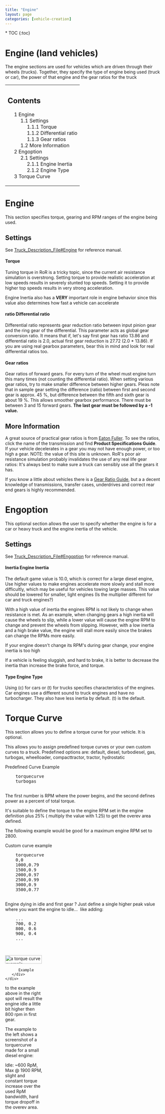```yaml
---
title: "Engine"
layout: page
categories: [vehicle-creation]
---
```


<div class="toc" markdown="1">
  * TOC
  {:toc}
</div>

# Engine (land vehicles)



 The engine sections are used for vehicles which are driven through their wheels (trucks). Together, they specify the type of engine being used (truck or car), the power of that engine and the gear ratios for the truck 
 <table id="toc" class="toc">
    <tr>
       <td>
          <div id="toctitle">
             <h2>Contents</h2>
          </div>
          <ul>
             <li class="toclevel-1 tocsection-1">
                <a href="#Engine"><span class="tocnumber">1</span> <span class="toctext">Engine</span></a>
                <ul>
                   <li class="toclevel-2 tocsection-2">
                      <a href="#Settings"><span class="tocnumber">1.1</span> <span class="toctext">Settings</span></a>
                      <ul>
                         <li class="toclevel-3 tocsection-3"><a href="#Torque"><span class="tocnumber">1.1.1</span> <span class="toctext">Torque</span></a></li>
                         <li class="toclevel-3 tocsection-4"><a href="#Differential_ratio"><span class="tocnumber">1.1.2</span> <span class="toctext">Differential ratio</span></a></li>
                         <li class="toclevel-3 tocsection-5"><a href="#Gear_ratios"><span class="tocnumber">1.1.3</span> <span class="toctext">Gear ratios</span></a></li>
                      </ul>
                   </li>
                   <li class="toclevel-2 tocsection-6"><a href="#More_Information"><span class="tocnumber">1.2</span> <span class="toctext">More Information</span></a></li>
                </ul>
             </li>
             <li class="toclevel-1 tocsection-7">
                <a href="#Engoption"><span class="tocnumber">2</span> <span class="toctext">Engoption</span></a>
                <ul>
                   <li class="toclevel-2 tocsection-8">
                      <a href="#Settings_2"><span class="tocnumber">2.1</span> <span class="toctext">Settings</span></a>
                      <ul>
                         <li class="toclevel-3 tocsection-9"><a href="#Engine_Inertia"><span class="tocnumber">2.1.1</span> <span class="toctext">Engine Inertia</span></a></li>
                         <li class="toclevel-3 tocsection-10"><a href="#Engine_Type"><span class="tocnumber">2.1.2</span> <span class="toctext">Engine Type</span></a></li>
                      </ul>
                   </li>
                </ul>
             </li>
             <li class="toclevel-1 tocsection-11"><a href="#Torque_Curve"><span class="tocnumber">3</span> <span class="toctext">Torque Curve</span></a></li>
          </ul>
       </td>
    </tr>
 </table>
 <h1> <span class="mw-headline" id="Engine"> Engine </span></h1>
 <p>This section specifies torque, gearing and RPM ranges of the engine being used. </p>
 <h2> <span class="mw-headline" id="Settings"> Settings  </span></h2>
 <p>See <a href="http://docs.rigsofrods.org/vehicle-creation/fileformat-truck/#engine" title="Truck Description File">Truck_Description_File#Engine</a> for reference manual.</p>
 <h4> <span class="mw-headline" id="Torque"> Torque  </span></h4>
 <p>Tuning torque in RoR is a tricky topic, since the current air resistance simulation is overstrong. Setting torque to provide realistic acceleration at low speeds results in severely stunted top speeds. Setting it to provide higher top speeds results in very strong acceleration. </p>
 <p>Engine Inertia also has a <b>VERY</b> important role in engine behavior since this value also determines how fast a vehicle can accelerate </p>
 <h4> ratio <span class="mw-headline" id="Differential_ratio"> Differential ratio  </span></h4>
 <p>Differential ratio represents gear reduction ratio between input pinion gear and the ring gear of the differential. This parameter acts as global gear conversion ratio. It means that if, let's say first gear has ratio 13.86 and differential ratio is 2.0, actual first gear reduction is 27.72 (2.0 * 13.86). If you are using real gearbox parameters, bear this in mind and look for real differential ratios too.<br /> </p>
 <h4> <span class="mw-headline" id="Gear_ratios"> Gear ratios<br />  </span></h4>
 <p>Gear ratios of forward gears. For every turn of the wheel must engine turn this many times (not counting the differential ratio). When setting various gear ratios, try to make smaller difference between higher gears. Pleas note that in sample gear setting the difference (ratio) between first and second gear is approx. 45&#160;%, but difference between the fifth and sixth gear is about 19&#160;%. This allows smoother gearbox performance. There must be between 3 and 15 forward gears. <b>The last gear must be followed by a -1 value.</b><br /></p>
 <h2> <span class="mw-headline" id="More_Information"> More Information </span></h2>
 <p>A great source of practical gear ratios is from <a rel="nofollow" class="external text" href="http://www.roadranger.com/Roadranger/productssolutions/transmissions/index.htm">Eaton Fuller</a>. To see the ratios, click the name of the transmission and find <b>Product Specifications Guide</b>. If your vehicle decelerates in a gear you may not have enough power, or too high a gear. NOTE: the value of this site is unknown. RoR's poor air resistance simulation probably invalidates the use of any real life gear ratios: It's always best to make sure a truck can sensibly use all the gears it has. </p>
 <p>If you know a little about vehicles there is a <a rel="nofollow" class="external text" href="http://www.grimmjeeper.com/gears.html">Gear Ratio Guide</a>, but a a decent knowledge of transmissions, transfer cases, underdrives and correct rear end gears is highly recommended. </p>
 <h1> <span class="mw-headline" id="Engoption"> Engoption </span></h1>
 <p>This optional section allows the user to specify whether the engine is for a car or heavy truck and the engine inertia of the vehicle. </p>
 <h2> <span class="mw-headline" id="Settings_2"> Settings  </span></h2>
 <p>See <a href="http://docs.rigsofrods.org/vehicle-creation/fileformat-truck/#engoption" title="Truck Description File">Truck_Description_File#Engoption</a> for reference manual.</p>
 <h4> Inertia <span class="mw-headline" id="Engine_Inertia"> Engine Inertia  </span></h4>
 <p>The default game value is 10.0, which is correct for a large diesel engine, Use higher values to make engines accelerate more slowly and stall more difficultly, which may be useful for vehicles towing large masses. This value should be lowered for smaller, light engines (Is the multiplier different for car and truck engines?) </p>
 <p>With a high value of inertia the engines RPM is not likely to change when resistance is met. As an example, when changing gears a high inertia will cause the wheels to slip, while a lower value will cause the engine RPM to change and prevent the wheels from slipping. However, with a low inertia and a high brake value, the engine will stall more easily since the brakes can change the RPMs more easily. </p>
 <p>If your engine doesn't change its RPM's during gear change, your engine inertia is too high </p>
 <p>If a vehicle is feeling sluggish, and hard to brake, it is better to decrease the inertia than increase the brake force, and torque.<br /> </p>
 <h4> Type <span class="mw-headline" id="Engine_Type"> Engine Type  </span></h4>
 <p>Using (c) for cars or (t) for trucks specifies characteristics of the engines. Car engines use a different sound to truck engines and have no turbocharger. They also have less inertia by default. (t) is the default.</p>
 <h1> <span class="mw-headline" id="Torque_Curve"> Torque Curve </span></h1>
 <p>This section allows you to define a torque curve for your vehicle. It is optional.</p>
 <p>This allows you to assign predefined torque curves or your own custom curves to a truck. Predefined options are: default, diesel, turbodiesel, gas, turbogas, wheelloader, compacttractor, tractor, hydrostatic </p>
 <p>Predefined Curve Example<pre>
    torquecurve
    turbogas
    </pre> 
 </p>
 <p>The first number is RPM where the power begins, and the second defines power as a percent of total torque. </p>
 <p>It's suitable to define the torque to the engine RPM set in the engine definition plus 25% ( multiply the value with 1.25) to get the overev area defined. </p>
 <p>The following example would be good for a maximum engine RPM set to 2800.<br /> </p>
 <p>Custom curve example<pre>
    torquecurve
    0,0
    1000,0.79
    1500,0.9
    2000,0.97
    2500,0.99
    3000,0.9
    3500,0.77
    </pre> 
 </p>
 <p>Engine dying in idle and first gear&#160;? Just define a single higher peak value where you want the engine to idle...&#160; like adding: </p> 
 <pre>
    ...
    700, 0.2
    800, 0.6
    900, 0.4
    ...

 </pre> 
 <div class="thumb tleft">
    <div class="thumbinner" style="width:121px;">
       <a href="/images/truckfile-torquecurve.png" class="image">
       <img alt="a torque curve example" src="/images/truckfile-torquecurve.png" width="119" height="27"  /></a>  
       <div class="thumbcaption">
          
          Example
       </div>
    </div>
 </div>
 to the example above in the right spot will result the engine idle a little bit higher then 800 rpm in first gear. 
 <p>The example to the left shows a screenshot of a torquercurve made for a small diesel engine: </p>
 <p>Idle: ~600 RpM, Max @ 1900 RPM, slight and constant torque increase over the used RpM bandwidth, hard torque dropoff in the overev area. </p>

